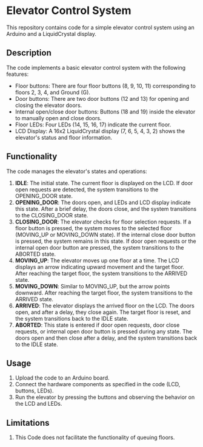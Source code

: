 # Elevator Control System

This repository contains code for a simple elevator control system using an Arduino and a LiquidCrystal display.

## Description

The code implements a basic elevator control system with the following features:

- Floor buttons: There are four floor buttons (8, 9, 10, 11) corresponding to floors 2, 3, 4, and Ground (G).
- Door buttons: There are two door buttons (12 and 13) for opening and closing the elevator doors.
- Internal open/close door buttons: Buttons (18 and 19) inside the elevator to manually open and close doors.
- Floor LEDs: Four LEDs (14, 15, 16, 17) indicate the current floor.
- LCD Display: A 16x2 LiquidCrystal display (7, 6, 5, 4, 3, 2) shows the elevator's status and floor information.

## Functionality

The code manages the elevator's states and operations:

1. **IDLE**: The initial state. The current floor is displayed on the LCD. If door open requests are detected, the system transitions to the OPENING_DOOR state.
2. **OPENING_DOOR**: The doors open, and LEDs and LCD display indicate this state. After a brief delay, the doors close, and the system transitions to the CLOSING_DOOR state.
3. **CLOSING_DOOR**: The elevator checks for floor selection requests. If a floor button is pressed, the system moves to the selected floor (MOVING_UP or MOVING_DOWN state). If the internal close door button is pressed, the system remains in this state. If door open requests or the internal open door button are pressed, the system transitions to the ABORTED state.
4. **MOVING_UP**: The elevator moves up one floor at a time. The LCD displays an arrow indicating upward movement and the target floor. After reaching the target floor, the system transitions to the ARRIVED state.
5. **MOVING_DOWN**: Similar to MOVING_UP, but the arrow points downward. After reaching the target floor, the system transitions to the ARRIVED state.
6. **ARRIVED**: The elevator displays the arrived floor on the LCD. The doors open, and after a delay, they close again. The target floor is reset, and the system transitions back to the IDLE state.
7. **ABORTED**: This state is entered if door open requests, door close requests, or internal open door button is pressed during any state. The doors open and then close after a delay, and the system transitions back to the IDLE state.

## Usage

1. Upload the code to an Arduino board.
2. Connect the hardware components as specified in the code (LCD, buttons, LEDs).
3. Run the elevator by pressing the buttons and observing the behavior on the LCD and LEDs.

## Limitations

1. This Code does not facilitate the functionality of queuing floors.
